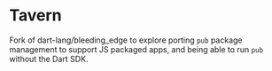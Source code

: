Tavern
=============

Fork of dart-lang/bleeding_edge to explore porting `pub` package management
to support JS packaged apps, and being able to run `pub` without the Dart SDK.
